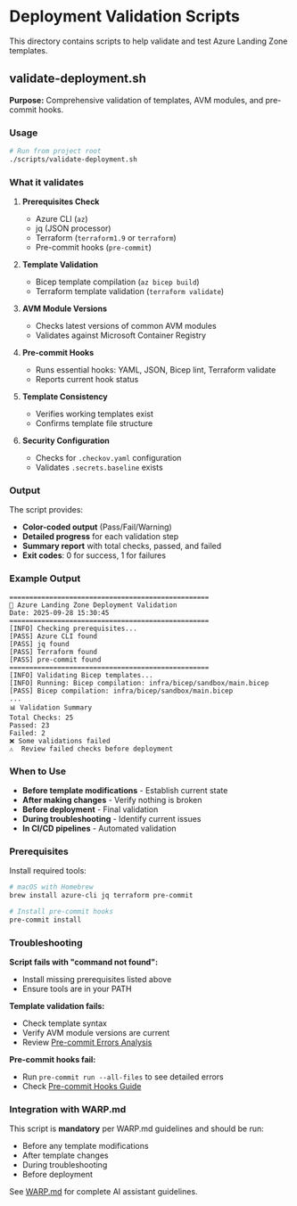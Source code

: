 # Deployment Validation Scripts

This directory contains scripts to help validate and test Azure Landing Zone templates.

## validate-deployment.sh

**Purpose:** Comprehensive validation of templates, AVM modules, and pre-commit hooks.

### Usage

```bash
# Run from project root
./scripts/validate-deployment.sh
```

### What it validates

1. **Prerequisites Check**
   - Azure CLI (`az`)
   - jq (JSON processor)
   - Terraform (`terraform1.9` or `terraform`)
   - Pre-commit hooks (`pre-commit`)

2. **Template Validation**
   - Bicep template compilation (`az bicep build`)
   - Terraform template validation (`terraform validate`)

3. **AVM Module Versions**
   - Checks latest versions of common AVM modules
   - Validates against Microsoft Container Registry

4. **Pre-commit Hooks**
   - Runs essential hooks: YAML, JSON, Bicep lint, Terraform validate
   - Reports current hook status

5. **Template Consistency**
   - Verifies working templates exist
   - Confirms template file structure

6. **Security Configuration**
   - Checks for `.checkov.yaml` configuration
   - Validates `.secrets.baseline` exists

### Output

The script provides:

- **Color-coded output** (Pass/Fail/Warning)
- **Detailed progress** for each validation step
- **Summary report** with total checks, passed, and failed
- **Exit codes**: 0 for success, 1 for failures

### Example Output

```
==================================================
🚀 Azure Landing Zone Deployment Validation
Date: 2025-09-28 15:30:45
==================================================
[INFO] Checking prerequisites...
[PASS] Azure CLI found
[PASS] jq found
[PASS] Terraform found
[PASS] pre-commit found
==================================================
[INFO] Validating Bicep templates...
[INFO] Running: Bicep compilation: infra/bicep/sandbox/main.bicep
[PASS] Bicep compilation: infra/bicep/sandbox/main.bicep
...
📊 Validation Summary
Total Checks: 25
Passed: 23
Failed: 2
❌ Some validations failed
⚠️  Review failed checks before deployment
```

### When to Use

- **Before template modifications** - Establish current state
- **After making changes** - Verify nothing is broken
- **Before deployment** - Final validation
- **During troubleshooting** - Identify current issues
- **In CI/CD pipelines** - Automated validation

### Prerequisites

Install required tools:

```bash
# macOS with Homebrew
brew install azure-cli jq terraform pre-commit

# Install pre-commit hooks
pre-commit install
```

### Troubleshooting

**Script fails with "command not found":**

- Install missing prerequisites listed above
- Ensure tools are in your PATH

**Template validation fails:**

- Check template syntax
- Verify AVM module versions are current
- Review [Pre-commit Errors Analysis](../docs/pre-commit-errors-analysis.md)

**Pre-commit hooks fail:**

- Run `pre-commit run --all-files` to see detailed errors
- Check [Pre-commit Hooks Guide](../docs/pre-commit-hooks-guide.md)

### Integration with WARP.md

This script is **mandatory** per WARP.md guidelines and should be run:

- Before any template modifications
- After template changes
- During troubleshooting
- Before deployment

See [WARP.md](../WARP.md) for complete AI assistant guidelines.
